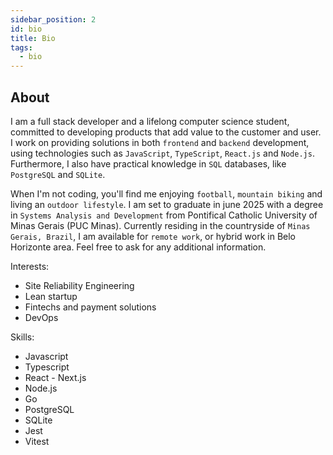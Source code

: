 ```yaml
---
sidebar_position: 2
id: bio
title: Bio
tags:
  - bio
---
```


## About

I am a full stack developer and a lifelong computer science student, committed to developing products that add value to the customer and user. I work on providing solutions in both `frontend` and `backend` development, using technologies such as `JavaScript`, `TypeScript`, `React.js` and `Node.js`. Furthermore, I also have practical knowledge in `SQL` databases, like `PostgreSQL` and `SQLite`. 

When I'm not coding, you'll find me enjoying `football`, `mountain biking` and living an `outdoor lifestyle`. I am set to graduate in june 2025 with a degree in `Systems Analysis and Development` from Pontifical Catholic University of Minas Gerais (PUC Minas). Currently residing in the countryside of `Minas Gerais, Brazil`, I am available for `remote work`, or hybrid work in Belo Horizonte area. Feel free to ask for any additional information.

Interests:
- Site Reliability Engineering
- Lean startup
- Fintechs and payment solutions
- DevOps

Skills:
- Javascript
- Typescript
- React - Next.js
- Node.js
- Go
- PostgreSQL
- SQLite
- Jest
- Vitest